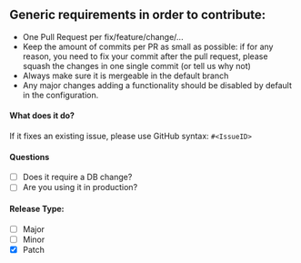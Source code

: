 ## Generic requirements in order to contribute:

* One Pull Request per fix/feature/change/...
* Keep the amount of commits per PR as small as possible: if for any reason, you need to fix your commit after the pull request, please squash the changes in one single commit (or tell us why not)
* Always make sure it is mergeable in the default branch
* Any major changes adding a functionality should be disabled by default in the configuration.


#### What does it do?

If it fixes an existing issue, please use GitHub syntax: `#<IssueID>`

#### Questions

- [ ] Does it require a DB change?
- [ ] Are you using it in production?

#### Release Type:
- [ ] Major
- [ ] Minor
- [X] Patch
